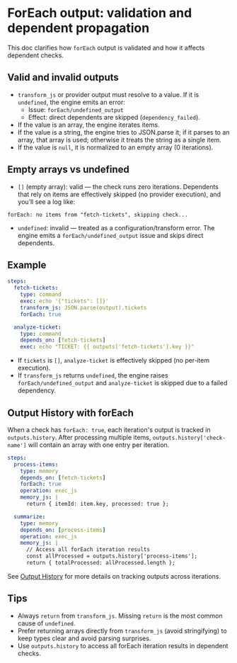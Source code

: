 # ForEach output: validation and dependent propagation

This doc clarifies how `forEach` output is validated and how it affects dependent checks.

## Valid and invalid outputs

- `transform_js` or provider output must resolve to a value. If it is `undefined`, the engine emits an error:
  - Issue: `forEach/undefined_output`
  - Effect: direct dependents are skipped (`dependency_failed`).
- If the value is an array, the engine iterates items.
- If the value is a string, the engine tries to JSON.parse it; if it parses to an array, that array is used; otherwise it treats the string as a single item.
- If the value is `null`, it is normalized to an empty array (0 iterations).

## Empty arrays vs undefined

- `[]` (empty array): valid — the check runs zero iterations. Dependents that rely on items are effectively skipped (no provider execution), and you’ll see a log like:

```
forEach: no items from "fetch-tickets", skipping check...
```

- `undefined`: invalid — treated as a configuration/transform error. The engine emits a `forEach/undefined_output` issue and skips direct dependents.

## Example

```yaml
steps:
  fetch-tickets:
    type: command
    exec: echo '{"tickets": []}'
    transform_js: JSON.parse(output).tickets
    forEach: true

  analyze-ticket:
    type: command
    depends_on: [fetch-tickets]
    exec: echo "TICKET: {{ outputs['fetch-tickets'].key }}"
```

- If `tickets` is `[]`, `analyze-ticket` is effectively skipped (no per‑item execution).
- If `transform_js` returns `undefined`, the engine raises `forEach/undefined_output` and `analyze-ticket` is skipped due to a failed dependency.

## Output History with forEach

When a check has `forEach: true`, each iteration's output is tracked in `outputs.history`. After processing multiple items, `outputs.history['check-name']` will contain an array with one entry per iteration.

```yaml
steps:
  process-items:
    type: memory
    depends_on: [fetch-tickets]
    forEach: true
    operation: exec_js
    memory_js: |
      return { itemId: item.key, processed: true };

  summarize:
    type: memory
    depends_on: [process-items]
    operation: exec_js
    memory_js: |
      // Access all forEach iteration results
      const allProcessed = outputs.history['process-items'];
      return { totalProcessed: allProcessed.length };
```

See [Output History](./output-history.md) for more details on tracking outputs across iterations.

## Tips

- Always `return` from `transform_js`. Missing `return` is the most common cause of `undefined`.
- Prefer returning arrays directly from `transform_js` (avoid stringifying) to keep types clear and avoid parsing surprises.
- Use `outputs.history` to access all forEach iteration results in dependent checks.

